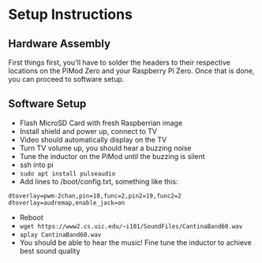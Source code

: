 # Setup Instructions

## Hardware Assembly

First things first, you'll have to solder the headers to their respective locations on the PiMod Zero and your Raspberry Pi Zero. Once that is done, you can proceed to software setup.

## Software Setup

- Flash MicroSD Card with fresh Raspberrian image
- Install shield and power up, connect to TV
- Video should automatically display on the TV
- Turn TV volume up, you should hear a buzzing noise
- Tune the inductor on the PiMod until the buzzing is silent
- ssh into pi
- `sudo apt install pulseaudio`
- Add lines to /boot/config.txt, something like this:
```
dtoverlay=pwm-2chan,pin=18,func=2,pin2=19,func2=2
dtoverlay=audremap,enable_jack=on
```
- Reboot
- `wget https://www2.cs.uic.edu/~i101/SoundFiles/CantinaBand60.wav`
- `aplay CantinaBand60.wav`
- You should be able to hear the music! Fine tune the inductor to achieve best sound quality
